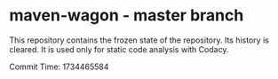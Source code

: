 # maven-wagon - master branch

This repository contains the frozen state of the repository.
Its history is cleared. It is used only for static code
analysis with Codacy.

Commit Time: 1734465584